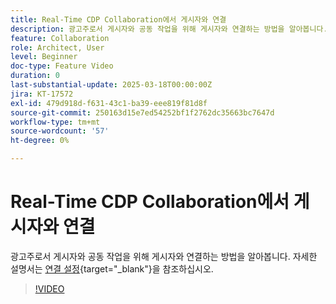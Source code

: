 ```yaml
---
title: Real-Time CDP Collaboration에서 게시자와 연결
description: 광고주로서 게시자와 공동 작업을 위해 게시자와 연결하는 방법을 알아봅니다.
feature: Collaboration
role: Architect, User
level: Beginner
doc-type: Feature Video
duration: 0
last-substantial-update: 2025-03-18T00:00:00Z
jira: KT-17572
exl-id: 479d918d-f631-43c1-ba39-eee819f81d8f
source-git-commit: 250163d15e7ed54252bf1f2762dc35663bc7647d
workflow-type: tm+mt
source-wordcount: '57'
ht-degree: 0%

---
```


# Real-Time CDP Collaboration에서 게시자와 연결

광고주로서 게시자와 공동 작업을 위해 게시자와 연결하는 방법을 알아봅니다. 자세한 설명서는 [연결 설정](https://experienceleague.adobe.com/ko/docs/real-time-cdp-collaboration/using/connect/establishing-connections){target="_blank"}을 참조하십시오.

>[!VIDEO](https://video.tv.adobe.com/v/3452218/?learn=on&enablevpops)
